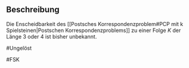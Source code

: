 ## Beschreibung
Die Enscheidbarkeit des [[Postsches Korrespondenzproblem#PCP mit k Spielsteinen|Postschen Korrespondenzproblems]] zu einer Folge $K$ der Länge 3 oder 4 ist bisher unbekannt.

#Ungelöst 

#FSK 